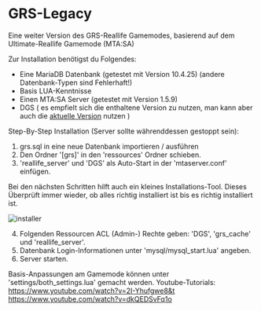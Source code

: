 # GRS-Legacy 
Eine weiter Version des GRS-Reallife Gamemodes, basierend auf dem Ultimate-Reallife Gamemode (MTA:SA)

Zur Installation benötigst du Folgendes:
- Eine MariaDB Datenbank (getestet mit Version 10.4.25) (andere Datenbank-Typen sind Fehlerhaft!)
- Basis LUA-Kenntnisse 
- Einen MTA:SA Server (getestet mit Version 1.5.9)
- DGS ( es empfielt sich die enthaltene Version zu nutzen, man kann aber auch die [aktuelle Version](https://github.com/thisdp/dgs) nutzen )

Step-By-Step Installation (Server sollte währenddessen gestoppt sein):

1) grs.sql in eine neue Datenbank importieren / ausführen
2) Den Ordner '[grs]' in den 'ressources' Ordner schieben.
3) 'reallife_server' und 'DGS' als Auto-Start in der 'mtaserver.conf' einfügen.
  <resource src="DGS" startup="1" protected="0" />
  <resource src="reallife_server" startup="1" protected="0" />
Bei den nächsten Schritten hilft auch ein kleines Installations-Tool. Dieses Überprüft immer wieder, ob alles richtig installiert ist bis es richtig installiert ist.

![installer](https://i.imgur.com/Q8IAw6S.png)

4) Folgenden Ressourcen ACL (Admin-) Rechte geben: 'DGS', 'grs_cache' und 'reallife_server'. 
5) Datenbank Login-Informationen unter 'mysql/mysql_start.lua' angeben.
6) Server starten.

Basis-Anpassungen am Gamemode können unter 'settings/both_settings.lua' gemacht werden.
Youtube-Tutorials:
https://www.youtube.com/watch?v=2I-Yhufgwe8&t
https://www.youtube.com/watch?v=dkQEDSvFq1o
